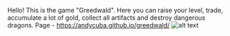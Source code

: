 Hello! This is the game "Greedwald". Here you can raise your level, trade, accumulate a lot of gold, collect all artifacts and destroy dangerous dragons. 
Page - https://andycuba.github.io/greedwald/
![alt text](preview.gif "Preview")
